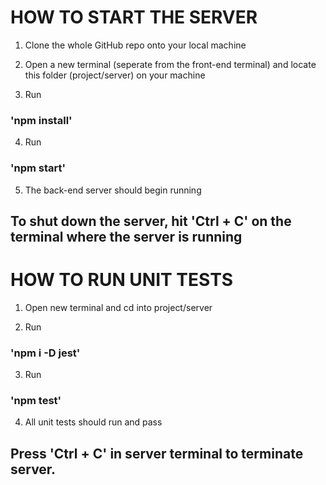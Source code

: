 # HOW TO START THE SERVER
1. Clone the whole GitHub repo onto your local machine

2. Open a new terminal (seperate from the front-end terminal) and locate this folder (project/server) on your machine

3. Run 
  ### 'npm install'

4. Run 
  ### 'npm start'

5. The back-end server should begin running

## To shut down the server, hit 'Ctrl + C' on the terminal where the server is running

# HOW TO RUN UNIT TESTS

1. Open new terminal and cd into project/server

2. Run
  ### 'npm i -D jest'

3. Run
  ### 'npm test'

4. All unit tests should run and pass

## Press 'Ctrl + C' in server terminal to terminate server.